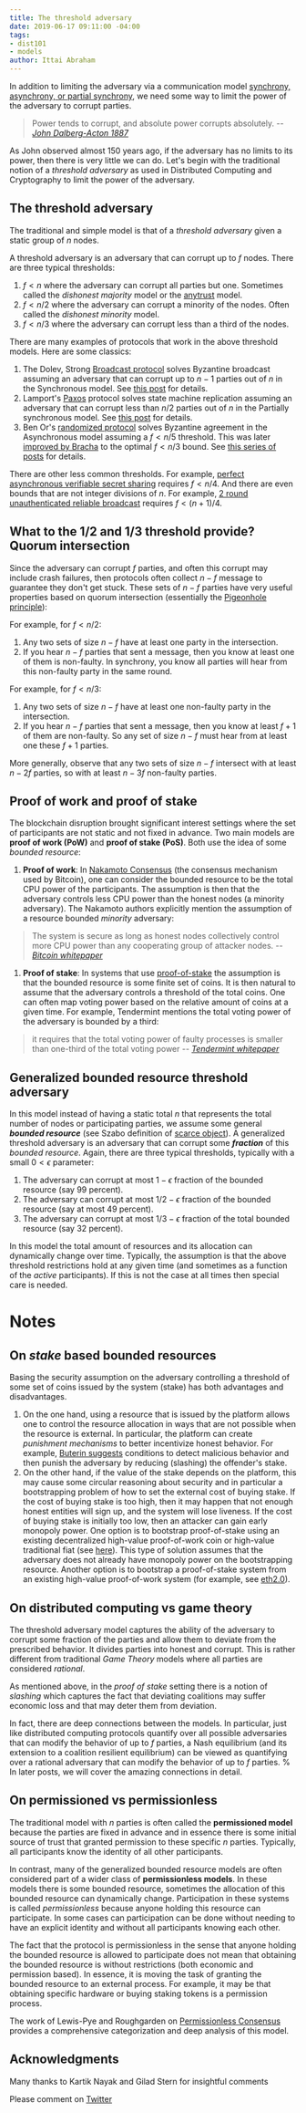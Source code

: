 ```yaml
---
title: The threshold adversary
date: 2019-06-17 09:11:00 -04:00
tags:
- dist101
- models
author: Ittai Abraham
---
```


In addition to limiting the adversary via a communication model [synchrony, asynchrony, or partial synchrony](https://decentralizedthoughts.github.io/2019-06-01-2019-5-31-models/), we need some way to limit the power of the adversary to corrupt parties. 

> Power tends to corrupt, and absolute power corrupts absolutely.
> -- <cite> [John Dalberg-Acton 1887](https://en.wikipedia.org/wiki/John_Dalberg-Acton,_1st_Baron_Acton) </cite>

As John observed almost 150 years ago, if the adversary has no limits to its power, then there is very little we can do. Let's begin with the traditional notion of a *threshold adversary* as used in Distributed Computing and Cryptography to limit the power of the adversary.

## The threshold adversary 

The traditional and simple model is that of a *threshold adversary* given a static group of $n$ nodes. 

A threshold adversary is an adversary that can corrupt up to $f$ nodes. There are three typical thresholds:

1. $f<n$ where the adversary can corrupt all parties but one. Sometimes called the *dishonest majority* model or the [anytrust](https://www.ohmygodel.com/publications/d3-eurosec12.pdf) model.
2. $f<n/2$ where the adversary can corrupt a minority of the nodes. Often called the *dishonest minority* model.  
3. $f<n/3$ where the adversary can corrupt less than a third of the nodes. 

There are many examples of protocols that work in the above threshold models. Here are some classics:

1. The Dolev, Strong [Broadcast protocol](https://www.cs.huji.ac.il/~dolev/pubs/authenticated.pdf)  solves Byzantine broadcast assuming an adversary that can corrupt up to $n-1$ parties out of $n$ in the Synchronous model. See [this post](https://decentralizedthoughts.github.io/2019-12-22-dolev-strong/) for details.
2. Lamport's [Paxos](https://lamport.azurewebsites.net/pubs/lamport-paxos.pdf) protocol solves state machine replication assuming an adversary that can corrupt less than $n/2$ parties out of $n$ in the Partially synchronous model. See [this post](https://decentralizedthoughts.github.io/2022-11-04-paxos-via-recoverable-broadcast/) for details.
3. Ben Or's [randomized protocol](http://www.cs.utexas.edu/users/lorenzo/corsi/cs380d/papers/p27-ben-or.pdf) solves Byzantine agreement in the Asynchronous model assuming a $f<n/5$ threshold. This was later [improved by Bracha](https://core.ac.uk/download/pdf/82523202.pdf) to the optimal $f<n/3$ bound. See [this series of posts](https://decentralizedthoughts.github.io/2022-03-30-asynchronous-agreement-part-one-defining-the-problem/) for details.

There are other less common thresholds. For example, [perfect asynchronous verifiable secret sharing](https://decentralizedthoughts.github.io/2020-07-15-asynchronous-fault-tolerant-computation-with-optimal-resilience/) requires $f<n/4$. And there are even bounds that are not integer divisions of $n$. For example, [2 round unauthenticated reliable broadcast](https://decentralizedthoughts.github.io/2021-09-29-the-round-complexity-of-reliable-broadcast/) requires $f < (n+1)/4$.

## What to the $1/2$ and $1/3$ threshold provide? Quorum intersection

Since the adversary can corrupt $f$ parties, and often this corrupt may include crash failures, then protocols often collect $n-f$ message to guarantee they don't get stuck. These sets of $n-f$ parties have very useful properties based on quorum intersection (essentially the [Pigeonhole principle](https://en.wikipedia.org/wiki/Pigeonhole_principle)):

For example, for $f<n/2$:

1. Any two sets of size $n-f$ have at least one party in the intersection.
2. If you hear $n-f$ parties that sent a message, then you know at least one of them is non-faulty. In synchrony, you know all parties will hear from this non-faulty party in the same round.

For example, for $f<n/3$:

1. Any two sets of size $n-f$ have at least one non-faulty party in the intersection.
2. If you hear $n-f$ parties that sent a message, then you know at least $f+1$ of them are non-faulty. So any set of size $n-f$ must hear from at least one these $f+1$ parties.

More generally, observe that any two sets of size $n-f$ intersect with at least $n-2f$ parties, so with at least $n-3f$ non-faulty parties. 

## Proof of work and proof of stake

The blockchain disruption brought significant interest settings where the set of participants are not static and not fixed in advance. Two main models are **proof of work (PoW)** and **proof of stake (PoS)**. Both use the idea of some *bounded resource*:

1. **Proof of work**: In [Nakamoto Consensus](https://decentralizedthoughts.github.io/2021-10-15-Nakamoto-Consensus/) (the consensus mechanism used by Bitcoin), one can consider the bounded resource to be the total CPU power of the participants. The assumption is then that the adversary controls less CPU power than the honest nodes (a minority adversary). The Nakamoto authors explicitly mention the assumption of a resource bounded *minority* adversary:
> The system is secure as long as honest nodes collectively control more CPU power than any cooperating group of attacker nodes.
> -- <cite>[Bitcoin whitepaper](https://bitcoin.org/bitcoin.pdf) </cite>

1. **Proof of stake**: In systems that use [proof-of-stake](https://www.investopedia.com/terms/p/proof-stake-pos.asp) the assumption is that the bounded resource is some finite set of coins. It is then natural to assume that the adversary controls a threshold of the total coins. One can often map voting power based on the relative amount of coins at a given time. For example, Tendermint mentions the total voting power of the adversary is bounded by a third:
> it requires that the total voting power of faulty processes is smaller than one-third of the total voting power
> -- <cite> [Tendermint whitepaper](https://arxiv.org/pdf/1807.04938.pdf) </cite>

## Generalized bounded resource threshold adversary 

In this model instead of having a static total *n* that represents the total number of nodes or participating parties, we assume some general **_bounded resource_** (see Szabo definition of [scarce object](https://nakamotoinstitute.org/scarce-objects/)). A generalized threshold adversary is an adversary that can corrupt some **_fraction_** of this *bounded resource*. Again, there are three typical thresholds, typically with a small $0<\epsilon$ parameter:

1. The adversary can corrupt at most $1-\epsilon$ fraction of the bounded resource (say 99 percent).
2. The adversary can corrupt at most $1/2 - \epsilon$ fraction of the bounded resource (say at most 49 percent).
3. The adversary can corrupt at most $1/3 - \epsilon$ fraction of the total bounded resource (say 32 percent). 

In this model the total amount of resources and its allocation can dynamically change over time. Typically, the assumption is that the above threshold restrictions hold at any given time (and sometimes as a function of the *active* participants). If this is not the case at all times then special care is needed.

# Notes

## On *stake* based bounded resources

Basing the security assumption on the adversary controlling a threshold of some set of coins issued by the system (stake) has both advantages and disadvantages.

1. On the one hand, using a resource that is issued by the platform allows one to control the resource allocation in ways that are not possible when the resource is external. In particular, the platform can create *punishment mechanisms* to better incentivize honest behavior. For example, [Buterin suggests](https://medium.com/@VitalikButerin/minimal-slashing-conditions-20f0b500fc6c) conditions to detect malicious behavior and then punish the adversary by reducing (slashing) the offender's stake.
2. On the other hand, if the value of the stake depends on the platform, this may cause some circular reasoning about security and in particular a bootstrapping problem of how to set the external cost of buying stake. If the cost of buying stake is too high, then it may happen that not enough honest entities will sign up, and the system will lose liveness. If the cost of buying stake is initially too low, then an attacker can gain early monopoly power. One option is to bootstrap proof-of-stake using an existing decentralized high-value proof-of-work coin or high-value traditional fiat (see [here](https://bitcoinist.com/visa-paypal-10-million-run-facebook-coin-node/)). This type of solution assumes that the adversary does not already have monopoly power on the bootstrapping resource. Another option is to bootstrap a proof-of-stake system from an existing high-value proof-of-work system (for example, see [eth2.0](https://github.com/ethereum/eth2.0-specs)).

## On distributed computing vs game theory

The threshold adversary model captures the ability of the adversary to corrupt some fraction of the parties and allow them to deviate from the prescribed behavior. It divides parties into honest and corrupt. This is rather different from traditional *Game Theory* models where all parties are considered *rational*. 

As mentioned above, in the *proof of stake* setting there is a notion of *slashing* which captures the fact that deviating coalitions may suffer economic loss and that may deter them from deviation.

In fact, there are deep connections between the models. In particular, just like distributed computing protocols quantify over all possible adversaries that can modify the behavior of up to $f$ parties, a Nash equilibrium (and its extension to a coalition resilient equilibrium) can be viewed as quantifying over a rational adversary that can modify the behavior of up to $f$ parties.
%
In later posts, we will cover the amazing connections in detail.

## On permissioned vs permissionless

The traditional model with $n$ parties is often called the **permissioned model** because the parties are fixed in advance and in essence there is some initial source of trust that granted permission to these specific $n$ parties. Typically, all participants know the identity of all other participants.

In contrast, many of the generalized bounded resource models are often considered part of a wider class of **permissionless models**. In these models there is some bounded resource, sometimes the allocation of this bounded resource can dynamically change. Participation in these systems is called *permissionless* because anyone holding this resource can participate. In some cases can participation can be done without needing to have an explicit identity and without all participants knowing each other. 

The fact that the protocol is permissionless in the sense that anyone holding the bounded resource is allowed to participate does not mean that obtaining the bounded resource is without restrictions (both economic and permission based). In essence, it is moving the task of granting the bounded resource to an external process. For example, it may be that obtaining specific hardware or buying staking tokens is a permission process.

The work of Lewis-Pye and Roughgarden on [Permissionless Consensus](https://arxiv.org/pdf/2304.14701.pdf) provides a comprehensive categorization and deep analysis of this model.

## Acknowledgments

Many thanks to Kartik Nayak and Gilad Stern for insightful comments

Please comment on [Twitter](https://twitter.com/ittaia/status/1141475000278556674?s=20)

